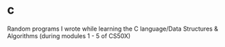 # c
Random programs I wrote while learning the C language/Data Structures &amp; Algorithms (during modules 1 - 5 of CS50X)
